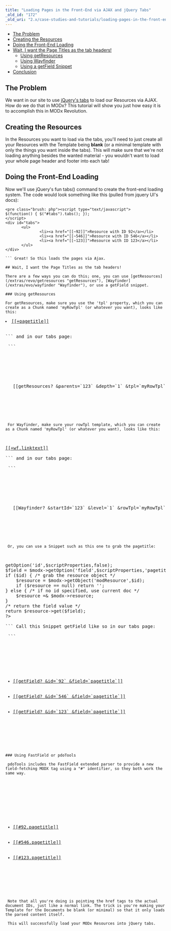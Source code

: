 ```yaml
---
title: "Loading Pages in the Front-End via AJAX and jQuery Tabs"
_old_id: "172"
_old_uri: "2.x/case-studies-and-tutorials/loading-pages-in-the-front-end-via-ajax-and-jquery-tabs"
---
```


- [The Problem](#LoadingPagesintheFront-EndviaAJAXandjQueryTabs-TheProblem)
- [Creating the Resources](#LoadingPagesintheFront-EndviaAJAXandjQueryTabs-CreatingtheResources)
- [Doing the Front-End Loading](#LoadingPagesintheFront-EndviaAJAXandjQueryTabs-DoingtheFrontEndLoading)
- [Wait, I want the Page Titles as the tab headers!](#LoadingPagesintheFront-EndviaAJAXandjQueryTabs-Wait%2CIwantthePageTitlesasthetabheaders%5C%21)
  - [Using getResources](#LoadingPagesintheFront-EndviaAJAXandjQueryTabs-UsinggetResources)
  - [Using Wayfinder](#LoadingPagesintheFront-EndviaAJAXandjQueryTabs-UsingWayfinder)
  - [Using a getField Snippet](#LoadingPagesintheFront-EndviaAJAXandjQueryTabs-UsingagetFieldSnippet)
- [Conclusion](#LoadingPagesintheFront-EndviaAJAXandjQueryTabs-Conclusion)



## The Problem

 We want in our site to use [jQuery's tabs](http://jqueryui.com/demos/tabs/) to load our Resources via AJAX. How do we do that in MODx? This tutorial will show you just how easy it is to accomplish this in MODx Revolution.

## Creating the Resources

 In the Resources you want to load via the tabs, you'll need to just create all your Resources with the Template being **blank** (or a minimal template with only the things you want inside the tabs). This will make sure that we're not loading anything besides the wanted material - you wouldn't want to load your whole page header and footer into each tab!

## Doing the Front-End Loading

 Now we'll use jQuery's fun tabs() command to create the front-end loading system. The code would look something like this (pulled from jquery UI's docs):

 ```
<pre class="brush: php"><script type="text/javascript">
$(function() { $("#tabs").tabs(); });
</script>
<div id="tabs">
        <ul>
                <li><a href="[[~92]]">Resource with ID 92</a></li>
                <li><a href="[[~546]]">Resource with ID 546</a></li>
                <li><a href="[[~123]]">Resource with ID 123</a></li>
        </ul>
</div>

``` Great! So this loads the pages via Ajax.

## Wait, I want the Page Titles as the tab headers!

 There are a few ways you can do this; one, you can use [getResources](/extras/revo/getresources "getResources"), [Wayfinder](/extras/evo/wayfinder "Wayfinder"), or use a getField snippet.

### Using getResources

 For getResources, make sure you use the 'tpl' property, which you can create as a Chunk named 'myRowTpl' (or whatever you want), looks like this:

 ```
<pre class="brush: php"><li id="[[+id]]"><a href="[[~[[+id]]]]" title="[[+longtitle]]">[[+pagetitle]]</a></li>

``` and in our tabs page:

 ```
<pre class="brush: php"><script type="text/javascript">
$(function() { $("#tabs").tabs(); });
</script>
<div id="tabs">
        <ul>
[[getResources? &parents=`123` &depth=`1` &tpl=`myRowTpl` &includeContent=`1` &includeTVs=`1`]]
        </ul>
</div>

```### Using Wayfinder

 For Wayfinder, make sure your rowTpl template, which you can create as a Chunk named 'myRowTpl' (or whatever you want), looks like this:

 ```
<pre class="brush: php"><li[[+wf.id]][[+wf.classes]]><a href="[[+wf.link]]" title="[[+wf.title]]">[[+wf.linktext]]</a></li>

``` and in our tabs page:

 ```
<pre class="brush: php"><script type="text/javascript">
$(function() { $("#tabs").tabs(); });
</script>
<div id="tabs">
        <ul>
[[Wayfinder? &startId=`123` &level=`1` &rowTpl=`myRowTpl`]]
        </ul>
</div>

```### Using a getField Snippet

 Or, you can use a Snippet such as this one to grab the pagetitle:

 ```
<pre class="brush: php"><?php
/**
 * Grabs a field for a specified Resource
 */
/* setup some default properties */
$id = $modx->getOption('id',$scriptProperties,false);
$field = $modx->getOption('field',$scriptProperties,'pagetitle');
if ($id) { /* grab the resource object */
    $resource = $modx->getObject('modResource',$id);
    if ($resource == null) return '';
} else { /* if no id specified, use current doc */
    $resource =& $modx->resource;
}
/* return the field value */
return $resource->get($field);
?>

``` Call this Snippet getField like so in our tabs page:

 ```
<pre class="brush: php"><script type="text/javascript">
$(function() { $("#tabs").tabs(); });
</script>
<div id="tabs">
        <ul>
                <li><a href="[[~92]]">[[getField? &id=`92` &field=`pagetitle`]]</a></li>
                <li><a href="[[~546]]">[[getField? &id=`546` &field=`pagetitle`]]</a></li>
                <li><a href="[[~123]]">[[getField? &id=`123` &field=`pagetitle`]]</a></li>
        </ul>
</div>

``` However, the getField solution is not as fast or elegant as the Wayfinder solution, since it has to make a query every tab.

### Using FastField or pdoTools

 pdoTools includes the FastField extended parser to provide a new field-fetching MODX tag using a "#" identifier, so they both work the same way.

 ```
<pre class="brush: php"><script type="text/javascript">
$(function() { $("#tabs").tabs(); });
</script>
<div id="tabs">
        <ul>
                <li><a href="[[~92]]">[[#92.pagetitle]]</a></li>
                <li><a href="[[~546]]">[[#546.pagetitle]]</a></li>
                <li><a href="[[~123]]">[[#123.pagetitle]]</a></li>
        </ul>
</div>

```## Conclusion

 Note that all you're doing is pointing the href tags to the actual document IDs, just like a normal link. The trick is you're making your Template for the Documents be blank (or minimal) so that it only loads the parsed content itself.

 This will successfully load your MODx Resources into jQuery tabs.